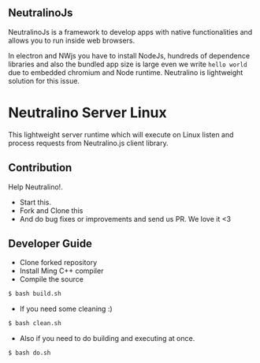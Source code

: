 ## NeutralinoJs

NeutralinoJs is a framework to develop apps with native functionalities and allows you to run inside web browsers. 

In electron and NWjs you have to install NodeJs, hundreds of dependence libraries and also the bundled app size is large even we write `hello world` due to embedded chromium and Node runtime. Neutralino is lightweight solution for this issue.

# Neutralino Server Linux

This lightweight server runtime which will execute on Linux listen and process requests from Neutralino.js client library. 

## Contribution

Help Neutralino!.

- Start this.
- Fork and Clone this
- And do bug fixes or improvements and send us PR. We love it <3 

## Developer Guide

- Clone forked repository
- Install Ming C++ compiler
- Compile the source

```bash
$ bash build.sh
```

- If you need some cleaning :)

```bash
$ bash clean.sh
```

- Also if you need to do building and executing at once.

```bash
$ bash do.sh
```


